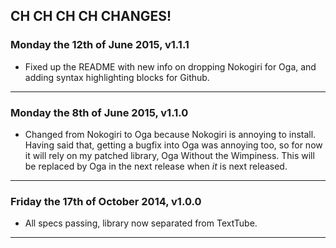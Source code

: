 ## CH CH CH CH CHANGES! ##


### Monday the 12th of June 2015, v1.1.1 ###

* Fixed up the README with new info on dropping Nokogiri for Oga, and adding syntax highlighting blocks for Github.

----


### Monday the 8th of June 2015, v1.1.0 ###

* Changed from Nokogiri to Oga because Nokogiri is annoying to install. Having said that, getting a bugfix into Oga was annoying too, so for now it will rely on my patched library, Oga Without the Wimpiness. This will be replaced by Oga in the next release when *it* is next released.

----


### Friday the 17th of October 2014, v1.0.0 ###

* All specs passing, library now separated from TextTube.

----